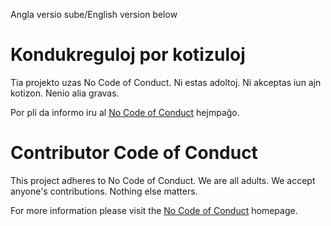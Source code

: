 Angla versio sube/English version below

# Kondukreguloj por kotizuloj

Tia projekto uzas No Code of Conduct. Ni estas adoltoj. Ni akceptas iun ajn kotizon. Nenio alia gravas.

Por pli da informo iru al [No Code of Conduct](https://github.com/domgetter/NCoC) hejmpaĝo.

# Contributor Code of Conduct

This project adheres to No Code of Conduct.  We are all adults.  We accept anyone's contributions.  Nothing else matters.

For more information please visit the [No Code of Conduct](https://github.com/domgetter/NCoC) homepage.

